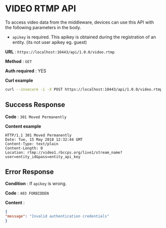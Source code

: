 # VIDEO RTMP API

To access video data from the middleware, devices can use this API with the following parameters in the body.

* `apikey` is required. This apikey is obtained during the registration of an entity. (its not user apikey eg. guest)

**URL** : `https://localhost:10443/api/1.0.0/video.rtmp`

**Method** : `GET`

**Auth required** : YES

**Curl example**

```bash
curl --insecure -i -X POST https://localhost:10443/api/1.0.0/video.rtmp?stream=stream_name&id=entityid&apikey=entity_api_key

```

## Success Response

**Code** : `301 Moved Permanently`

**Content example**

```
HTTP/1.1 301 Moved Permanently
Date: Tue, 15 May 2018 12:32:44 GMT
Content-Type: text/plain
Content-Length: 0
Location: rtmp://video1.rbccps.org/live1/stream_name?user=entity_id&pass=entity_api_key
```

## Error Response

**Condition** : If `apikey` is wrong.

**Code** : `403 FORBIDDEN`

**Content** :

```json
{
"message": "Invalid authentication credentials"
}
```
